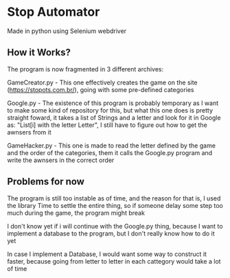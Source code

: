 # Stop Automator

Made in python using Selenium webdriver

## How it Works?

The program is now fragmented in 3 different archives:

GameCreator.py - This one effectively creates the game on the site (https://stopots.com.br/), going with some pre-defined categories

Google.py - The existence of this program is probably temporary as I want to make some kind of repository for this, but what this one does is pretty straight foward, it takes a list of Strings and a letter and look for it in Google as: "List[i] with the letter Letter", I still have to figure out how to get the awnsers from it

GameHacker.py - This one is made to read the letter defined by the game and the order of the categories, them it calls the Google.py program and write the awnsers in the correct order


## Problems for now

The program is still too instable as of time, and the reason for that is, I used the library Time to settle the entire thing, so if someone delay some step too much during the game, the program might break

I don't know yet if i will continue with the Google.py thing, because I want to implement a database to the program, but I don't really know how to do it yet

In case I implement a Database, I would want some way to construct it faster, because going from letter to letter in each cattegory would take a lot of time
